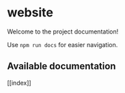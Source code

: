 # website

Welcome to the project documentation!

Use `npm run docs` for easier navigation.

## Available documentation

[[index]]
